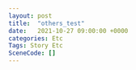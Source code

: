 ```yaml
---
layout: post
title:  "others_test"
date:   2021-10-27 09:00:00 +0000
categories: Etc
Tags: Story Etc
SceneCode: []
---
```

